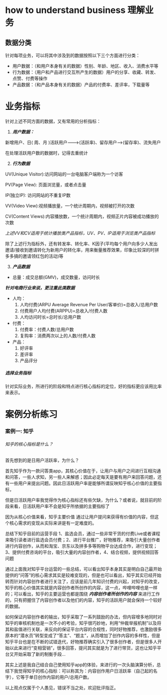 #  how to understand business 理解业务



##  数据分类

针对每项业务，可以将其中涉及到的数据按照以下三个方面进行分类：

+ 用户数据：（和用户本身有关的数据）性别、年龄、地区、收入、消费水平等
+ 行为数据：（用户和产品进行交互所产生的数据）用户的分享、收藏、转发、点赞、付费等操作
+ 产品数据：（和产品本身有关的数据）产品的付费率、差评率，下载量等

#  业务指标

针对上述不同方面的数据，又有常用的分析指标：

1. ***用户数据：***

新增用户、日( 周、月 )活跃用户--->(活跃率)、留存用户-->(留存率)、流失用户

在处理活跃用户数的数据时，记得去重统计

2. ***行为数据***

UV(Unique Visitor):访问网站的一台电脑客户端称为一个访客

PV(Page View): 页面浏览量，或者点击量

IP(独立IP): 访问网站的不重复IP数

VV(Video View):视频播放量，一个统计周期内，视频被打开的次数

CV(Content Views):内容播放数，一个统计周期内，视频正片内容被成功播放的次数

_上述VV和CV适用于统计播放类产品指标，UV、PV、IP适用于浏览类产品指标_

除了上述行为指标外，还有转发率、转化率、K因子(平均每个用户向多少人发出邀请/接收到邀请转化为新用户的转化率，用来衡量推荐效果，印象比较深的时拼多多搞的邀请领红包的活动)等

3. ***产品数据***

+ 总量：成交总额(GMV)，成交数量，访问时长

_**针对电商行业来说，更注重此类数据**_

+ 人均：
  1. 人均付费(ARPU Average Revenue Per User/客单价)=总收入/总用户数
  2. 付费用户人均付费(ARPPU)=总收入/付费人数
  3. 人均访问时长=总时长/总用户数
+ 付费：
  1. 付费率：付费人数/总用户数
  2. 复购率：消费两次以上的人数/付费人数
+ 产品：
  1. 好评率
  2. 差评率
  3. 产品评分

#####  选择业务指标

针对实际业务，所进行的阶段和特点进行核心指标的定位，好的指标更应该用比率来表示。





#  案例分析练习

###  案例一: 知乎

###### 知乎的核心指标是什么？

首先想到的是日用户活跃率，为什么？

首先知乎作为一款问答类app，其核心价值在于，让用户与用户之间进行互相沟通和问答，一些人求知，另一些人来解惑；因此必定每天是要有用户来回答问题，还有一些用户来提出问题。因此日活跃用户率是能够所谓反映知乎核心价值的主要指标，

但是日活跃用户率我觉得作为核心指标还有些欠缺，为什么？或者说，就目前的阶段来看，日活跃用户率不会是知乎所依据的主要指标了

因为从核心价值来看，知乎主要价值 通过让用户提问来获得有价值的内容，但这个核心需求的变现从实际来讲是有一定难度的。

总结下知乎目前的运营手段 1、盐选会员，通过一些非常干货的付费Live或者课程来吸引读者进行盐选会员付费；2、进行平台推广，好物推荐，来吸引大量创作者进行内容创作，从而和淘宝、京东以及拼多多等购物平台达成合作，进行变现；3、提供付费咨询的平台，吸引大量的内容创作者，4、结合视频，提供视频回答问题

通过上面我对知乎平台运营的一些总结，可以看出知乎本身其实是明白自己最开始提供的“问答”的核心需求其实是较难变现的，但是也可以看出，知乎其实已经开始转而针对内容创作者进行关注了，应该是前几年知识付费的兴起，对知乎的改变，知乎的核心价值其实就是内容创作者所创作的内容，这一点，哔哩哔哩也是一样的；可以看出，知乎的主要运营也都是围绕 ***内容创作者所创作的内容*** 来进行工作的，只有把握住了内容创作者以及他们的内容，知乎的活跃用户就会保持一个较好的数据。

如何保证内容创作者的输出，知乎采取了一系列鼓励的办法，但内容增多地同时对知乎的审核机制也是一次不小的考验，知乎很巧妙地，利用“仲裁举报机制”以及将其和盐值进行关联，来反向的保证平台内容的合规性，同时好物推荐，也激励很多原本的“潜水员”转型变成了“答主”、“题主”，从而增加了创作内容的多样性，但是知乎平台也是在不断的试错迭代，好物推荐确实引入了很多创作者，但是很多人开始以此来进行“变相营销”，很多回答，提问其实就是为了进行带货，这也让知乎平台又开始采取了新的制衡手段...

其实上述是我自己结合自己使用知乎app的体验，来进行的一次头脑演算分析，总结下我觉得知乎的核心指标：可以称其为：内容创作用户日活跃率（自己起的名字），它等于单日创作内容的用户/总用户数。

以上观点仅属于个人愚见，错误不当之处，欢迎批评指正。















